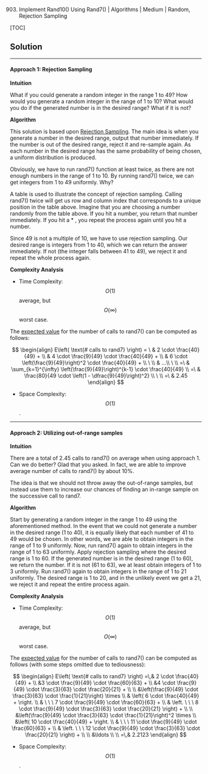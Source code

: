 903. Implement Rand10() Using Rand7() | Algorithms | Medium | Random, Rejection Sampling

[TOC]

## Solution

---

#### Approach 1: Rejection Sampling

**Intuition**

What if you could generate a random integer in the range 1 to 49? How would you generate a random integer in the range of 1 to 10? What would you do if the generated number is in the desired range? What if it is not?

**Algorithm**

This solution is based upon [Rejection Sampling](https://en.wikipedia.org/wiki/Rejection_sampling). The main idea is when you generate a number in the desired range, output that number immediately. If the number is out of the desired range, reject it and re-sample again. As each number in the desired range has the same probability of being chosen, a uniform distribution is produced.

Obviously, we have to run rand7() function at least twice, as there are not enough numbers in the range of 1 to 10. By running rand7() twice, we can get integers from 1 to 49 uniformly. Why?








A table is used to illustrate the concept of rejection sampling. Calling rand7() twice will get us row and column index that corresponds to a unique position in the table above. Imagine that you are choosing a number randomly from the table above. If you hit a number, you return that number immediately. If you hit a * , you repeat the process again until you hit a number.


Since 49 is not a multiple of 10, we have to use rejection sampling. Our desired range is integers from 1 to 40, which we can return the answer immediately. If not (the integer falls between 41 to 49), we reject it and repeat the whole process again.



**Complexity Analysis**

* Time Complexity: $$O(1)$$ average, but  $$O(\infty)$$ worst case.

The [expected value](https://en.wikipedia.org/wiki/Expected_value) for the number of calls to rand7() can be computed as follows:

$$
\begin{align}
E\left( \text{# calls to rand7} \right) =
\ & 2 \cdot \frac{40}{49} + \\
& 4 \cdot \frac{9}{49} \cdot \frac{40}{49} + \\
& 6 \cdot \left(\frac{9}{49}\right)^2 \cdot \frac{40}{49} + \\
\ \\
& ...\\
\ \\
=\ & \sum_{k=1}^{\infty} \left(\frac{9}{49}\right)^{k-1} \cdot \frac{40}{49} \\
=\ & \frac{80}{49 \cdot \left(1 - \dfrac{9}{49}\right)^2} \\
\ \\
=\ & 2.45
\end{align}
$$

* Space Complexity: $$O(1)$$.



---

#### Approach 2: Utilizing out-of-range samples

**Intuition**

There are a total of 2.45 calls to rand7() on average when using approach 1. Can we do better? Glad that you asked. In fact, we are able to improve average number of calls to rand7() by about 10%.

The idea is that we should not throw away the out-of-range samples, but instead use them to increase our chances of finding an in-range sample on the successive call to rand7.

**Algorithm**

Start by generating a random integer in the range 1 to 49 using the aforementioned method. In the event that we could not generate a number in the desired range (1 to 40), it is equally likely that each number of 41 to 49 would be chosen. In other words, we are able to obtain integers in the range of 1 to 9 uniformly. Now, run rand7() again to obtain integers in the range of 1 to 63 uniformly. Apply rejection sampling where the desired range is 1 to 60. If the generated number is in the desired range (1 to 60), we return the number. If it is not (61 to 63), we at least obtain integers of 1 to 3 uniformly. Run rand7() again to obtain integers in the range of 1 to 21 uniformly. The desired range is 1 to 20, and in the unlikely event we get a 21, we reject it and repeat the entire process again.



**Complexity Analysis**

* Time Complexity: $$O(1)$$ average, but  $$O(\infty)$$ worst case.

The [expected value](https://en.wikipedia.org/wiki/Expected_value) for the number of calls to rand7() can be computed as follows (with some steps omitted due to tediousness):

$$
\begin{align}
E\left( \text{# calls to rand7} \right) =\,& 2 \cdot \frac{40}{49} + \\
&3 \cdot \frac{9}{49} \cdot \frac{60}{63} + \\
&4 \cdot \frac{9}{49} \cdot \frac{3}{63} \cdot \frac{20}{21} + \\
\\
&\left(\frac{9}{49} \cdot \frac{3}{63} \cdot \frac{1}{21}\right) \times \\
& \left( 6 \cdot \frac{40}{49} + \right. \\
& \ \ \  7 \cdot \frac{9}{49} \cdot \frac{60}{63} + \\
& \left. \ \ \ 8  \cdot \frac{9}{49} \cdot \frac{3}{63} \cdot \frac{20}{21} \right) + \\
\\
&\left(\frac{9}{49} \cdot \frac{3}{63} \cdot \frac{1}{21}\right)^2 \times \\
&\left( 10 \cdot \frac{40}{49} + \right. \\
& \ \ \  11 \cdot \frac{9}{49} \cdot \frac{60}{63} + \\
& \left. \ \ \ 12 \cdot \frac{9}{49} \cdot \frac{3}{63} \cdot \frac{20}{21} \right) + \\
\\
&\ldots \\
\\
=\,& 2.2123
\end{align}
$$

* Space Complexity: $$O(1)$$.
